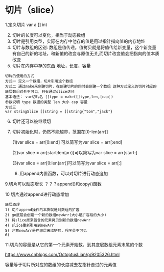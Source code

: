 # 切片（slice）

1.定义切片 var a [] int

2. 切片的长度可以变化，相当于动态数组
3. 切片是引用类型，实际在内存中他存的值是用过指针指向值的内存地址
4. 切片与数组的区别:  数组是值传递，值拷贝就是将值传给新变量，这个新变量有自己的新的地址，和新值的改变与原值无关,而切片改变值会把指向的值本质改变
5. 切片在内存中存的东西  地址，长度，容量

```
切片的使用的方式
方式一 定义一个数组，切片引用这个数组
方式二 通过make来创建切片，在创建切片的同时会创建一个数组 这种方式定义的切片对应的底层数组对外不可见，只有通过slice访问
基本语法： var切片名 []type = make([]type,len,[cap])
参数说明 type 数据的类型 len 大小 cap 容量
方式三 
var stringSlice []string = []string{"tom","jack"}
```

6. 切片还可以被继续切

7. 切片初始化时，仍然不能越界，范围在[0-len(arr)]

   (1)var slice = arr[0:end] 可以简写为var slice = arr[:end]

   (2)var slice = arr[start:len(arr)]可以简写为var slice = arr[start:]

   (3)var slice = arr[0:len(arr)]可以简写为var slice = arr[:]

   8. 用append内置函数，可以对切片进行动态追加

9.切片可以动态增长 ？？？append()和copy()函数

10 切片通过append进行动态增加

```
底层原理
1) 切片append操作的本质就是对数组的扩容
2) go底层会创建一个新的数组newArr(大小是扩容后的大小)
3) 将slice原来包含的元素拷贝到新的数组newArr
4) slice重新引用到newArr
5) 注意newArr是在底层来维护的，程序员不可见
6) 
```

11.切片的容量是从它的第一个元素开始数，到其底层数组元素末尾的个数

 https://www.cnblogs.com/OctoptusLian/p/9205326.html 

容量等于切片所对应的数组的长度减去左指针走过的元素值

